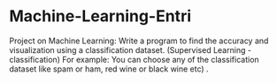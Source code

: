 # Machine-Learning-Entri
Project on Machine Learning:
Write a program to find the accuracy and visualization using a classification dataset. (Supervised Learning - classification)
For example: You can choose any of the classification dataset like spam or ham, red wine or black wine etc) .
